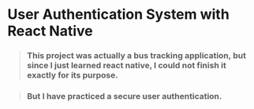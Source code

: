 # User Authentication System with React Native

>### This project was actually a bus tracking application, but since I just learned react native, I could not finish it exactly for its purpose.


>### But I have practiced a secure user authentication.